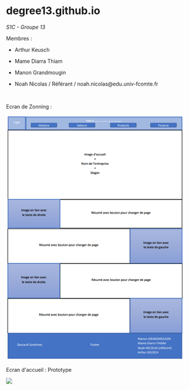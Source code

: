 # degree13.github.io
*S1C - Groupe 13*
<br>
<p>Membres :</p>
<ul>
    <li><p>Arthur Keusch</p></li>
    <li><p>Mame Diarra Thiam</p></li>
    <li><p>Manon Grandmougin</p></li>
    <li><p>Noah Nicolas / Référant / noah.nicolas@edu.univ-fcomte.fr</p></li>
</ul>
<br>
<p>Ecran de Zonning :</p>
<img src="_Communs&Divers/Zoning_page_accueil.png">
<br>
<p>Ecran d'accueil : Prototype</p>
<img src="_Communs&Divers/imgPrototype.png">
